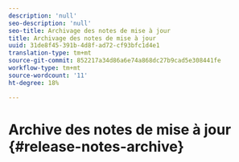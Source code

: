 ```yaml
---
description: 'null'
seo-description: 'null'
seo-title: Archivage des notes de mise à jour
title: Archivage des notes de mise à jour
uuid: 31de8f45-391b-4d8f-ad72-cf93bfc1d4e1
translation-type: tm+mt
source-git-commit: 852217a34d86a6e74a868dc27b9cad5e308441fe
workflow-type: tm+mt
source-wordcount: '11'
ht-degree: 18%

---
```



# Archive des notes de mise à jour {#release-notes-archive}

